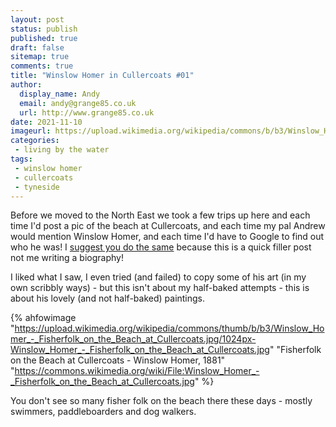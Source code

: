 ```yaml
---
layout: post
status: publish
published: true 
draft: false
sitemap: true
comments: true
title: "Winslow Homer in Cullercoats #01"
author:
  display_name: Andy
  email: andy@grange85.co.uk
  url: http://www.grange85.co.uk
date: 2021-11-10
imageurl: https://upload.wikimedia.org/wikipedia/commons/b/b3/Winslow_Homer_-_Fisherfolk_on_the_Beach_at_Cullercoats.jpg
categories:
 - living by the water
tags:
 - winslow homer
 - cullercoats
 - tyneside
---
```

Before we moved to the North East we took a few trips up here and each time I'd post a pic of the beach at Cullercoats, and each time my pal Andrew would mention Winslow Homer, and each time I'd have to Google to find out who he was! I [suggest you do the same](https://en.wikipedia.org/wiki/Winslow_Homer) because this is a quick filler post not me writing a biography!

I liked what I saw, I even tried (and failed) to copy some of his art (in my own scribbly ways) - but this isn't about my half-baked attempts - this is about his lovely (and not half-baked) paintings.

{% ahfowimage "https://upload.wikimedia.org/wikipedia/commons/thumb/b/b3/Winslow_Homer_-_Fisherfolk_on_the_Beach_at_Cullercoats.jpg/1024px-Winslow_Homer_-_Fisherfolk_on_the_Beach_at_Cullercoats.jpg" "Fisherfolk on the Beach at Cullercoats - Winslow Homer, 1881" "https://commons.wikimedia.org/wiki/File:Winslow_Homer_-_Fisherfolk_on_the_Beach_at_Cullercoats.jpg" %}

You don't see so many fisher folk on the beach there these days - mostly swimmers, paddleboarders and dog walkers.
